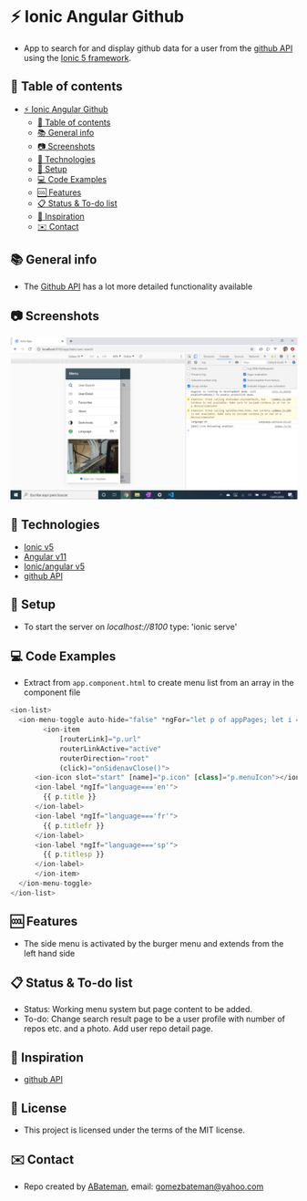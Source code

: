 # :zap: Ionic Angular Github

* App to search for and display github data for a user from the [github API](https://developer.github.com/v3/search/#search-repositories) using the [Ionic 5 framework](https://ionicframework.com/docs).

## :page_facing_up: Table of contents

* [:zap: Ionic Angular Github](#zap-ionic-angular-github)
  * [:page_facing_up: Table of contents](#page_facing_up-table-of-contents)
  * [:books: General info](#books-general-info)
  * [:camera: Screenshots](#camera-screenshots)
  * [:signal_strength: Technologies](#signal_strength-technologies)
  * [:floppy_disk: Setup](#floppy_disk-setup)
  * [:computer: Code Examples](#computer-code-examples)
  * [:cool: Features](#cool-features)
  * [:clipboard: Status & To-do list](#clipboard-status--to-do-list)
  * [:clap: Inspiration](#clap-inspiration)
  * [:envelope: Contact](#envelope-contact)

## :books: General info

* The [Github API](https://angular.io/) has a lot more detailed functionality available

## :camera: Screenshots

![Ionic page](./img/side-menu.png)

## :signal_strength: Technologies

* [Ionic v5](https://ionicframework.com/)
* [Angular v11](https://angular.io/)
* [Ionic/angular v5](https://www.npmjs.com/package/@ionic/angular)
* [github API](https://developer.github.com/v3/search/#search-repositories)

## :floppy_disk: Setup

* To start the server on _localhost://8100_ type: 'ionic serve'

## :computer: Code Examples

* Extract from `app.component.html` to create menu list from an array in the component file

```typescript
<ion-list>
  <ion-menu-toggle auto-hide="false" *ngFor="let p of appPages; let i = index">
		<ion-item
			[routerLink]="p.url"
			routerLinkActive="active"
			routerDirection="root"
			(click)="onSidenavClose()">
      <ion-icon slot="start" [name]="p.icon" [class]="p.menuIcon"></ion-icon>
      <ion-label *ngIf="language==='en'">
        {{ p.title }}
      </ion-label>
      <ion-label *ngIf="language==='fr'">
        {{ p.titlefr }}
      </ion-label>
      <ion-label *ngIf="language==='sp'">
        {{ p.titlesp }}
      </ion-label>
	  </ion-item>
  </ion-menu-toggle>
</ion-list>
```

## :cool: Features

* The side menu is activated by the burger menu and extends from the left hand side

## :clipboard: Status & To-do list

* Status: Working menu system but page content to be added.
* To-do: Change search result page to be a user profile with number of repos etc. and a photo. Add user repo detail page.

## :clap: Inspiration

* [github API](https://developer.github.com/v3/search/#search-repositories)

## :file_folder: License

* This project is licensed under the terms of the MIT license.

## :envelope: Contact

* Repo created by [ABateman](https://github.com/AndrewJBateman), email: gomezbateman@yahoo.com
